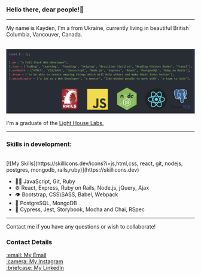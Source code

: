 ### Hello there, dear people!👋
<hr>
My name is Kayden, I'm a from Ukraine, currently living in beautiful British Columbia, Vancouver, Canada. <br><br>

!["banner"](https://github.com/iKayden/iKayden/blob/main/linkedIn-banner(var2).png?raw=true)

I'm a graduate of the <a href="https://www.lighthouselabs.ca/en/web-development-bootcamp">Light House Labs.</a> <br>
<hr>
<h3> Skills in development:</h3> <br>
[![My Skills](https://skillicons.dev/icons?i=js,html,css, react, git, nodejs, postgres, mongodb, rails,ruby)](https://skillicons.dev)

- 👨‍💻 JavaScript, Git, Ruby
- ⚙️ React, Express, Ruby on Rails, Node.js, jQuery, Ajax
- 👁️ Bootstrap, CSS\SASS, Babel, Webpack
- 💽 PostgreSQL, MongoDB
- 🧪 Cypress, Jest, Storybook, Mocha and Chai, RSpec

<hr>
Contact me if you have any questions or wish to collaborate!
<h3>Contact Details</h3>
<a href="mailto:kharchenkokyrylo@gmail.com">:email: My Email</a><br>
<a href="https://www.instagram.com/kaydenukr/">:camera: My Instagram</a><br>
<a href="https://www.linkedin.com/in/kyrylo-kharchenko/">:briefcase: My LinkedIn</a>
